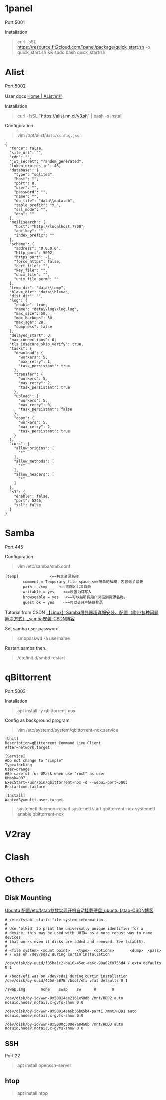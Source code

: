 # 1panel
Port 5001

Installation
>curl -sSL https://resource.fit2cloud.com/1panel/package/quick_start.sh -o quick_start.sh && sudo bash quick_start.sh
# Alist
Port 5002

User docs
[Home | AList文档](https://alist.nn.ci/zh/)

Installation
>curl -fsSL "https://alist.nn.ci/v3.sh" | bash -s install

Configuration
>vim /opt/alist/`data/config.json`
```
{
  "force": false,
  "site_url": "",
  "cdn": "",
  "jwt_secret": "random_generated",
  "token_expires_in": 48,
  "database": {
    "type": "sqlite3",
    "host": "",
    "port": 0,
    "user": "",
    "password": "",
    "name": "",
    "db_file": "data\\data.db",
    "table_prefix": "x_",
    "ssl_mode": "",
    "dsn": ""
  },
  "meilisearch": {
    "host": "http://localhost:7700",
    "api_key": "",
    "index_prefix": ""
  },
  "scheme": {
    "address": "0.0.0.0",
    "http_port": 5002,
    "https_port": -1,
    "force_https": false,
    "cert_file": "",
    "key_file": "",
    "unix_file": "",
    "unix_file_perm": ""
  },
  "temp_dir": "data\\temp",
  "bleve_dir": "data\\bleve",
  "dist_dir": "",
  "log": {
    "enable": true,
    "name": "data\\log\\log.log",
    "max_size": 50,
    "max_backups": 30,
    "max_age": 28,
    "compress": false
  },
  "delayed_start": 0,
  "max_connections": 0,
  "tls_insecure_skip_verify": true,
  "tasks": {
    "download": {
      "workers": 5,
      "max_retry": 1,
      "task_persistant": true
    },
    "transfer": {
      "workers": 5,
      "max_retry": 2,
      "task_persistant": true
    },
    "upload": {
      "workers": 5,
      "max_retry": 0,
      "task_persistant": false
    },
    "copy": {
      "workers": 5,
      "max_retry": 2,
      "task_persistant": true
    }
  },
  "cors": {
    "allow_origins": [
      "*"
    ],
    "allow_methods": [
      "*"
    ],
    "allow_headers": [
      "*"
    ]
  },
  "s3": {
    "enable": false,
    "port": 5246,
    "ssl": false
  }
}
```

# Samba
Port 445

Configuration
> vim /etc/samba/smb.conf
```
[temp]              <==共享资源名称
        comment = Temporary file space <==简单的解释，内容无关紧要
        path = /tmp     <==实际的共享目录
        writable = yes    <==设置为可写入
        browseable = yes   <==可以被所有用户浏览到资源名称，
        guest ok = yes    <==可以让用户随意登录
```

Tutorial from CSDN
[【Linux】Samba服务器超详细安装、配置（附带各种问题解决方式）\_samba安装-CSDN博客](https://blog.csdn.net/qq_38410730/article/details/80500920)

Set samba user password
> smbpasswd -a username

Restart samba then.
>/etc/init.d/smbd restart
# qBittorrent
Port 5003

Installation
> apt install -y qbittorrent-nox

Config as background program
> vim /etc/systemd/system/qbittorrent-nox.service
```
[Unit]
Description=qBittorrent Command Line Client
After=network.target

[Service]
#Do not change to "simple"
Type=forking
User=orange
#Be careful for UMask when use "root" as user
UMask=007
ExecStart=/usr/bin/qbittorrent-nox -d --webui-port=5003
Restart=on-failure

[Install]
WantedBy=multi-user.target
```
> systemctl daemon-reload
> systemctl start qbittorrent-nox
> systemctl enable qbittorrent-nox
# V2ray

# Clash

# Others
## Disk Mounting
[Ubuntu 配置/etc/fstab参数实现开机自动挂载硬盘\_ubuntu fstab-CSDN博客](https://blog.csdn.net/u010632165/article/details/89597522)
```
# /etc/fstab: static file system information.
#
# Use 'blkid' to print the universally unique identifier for a
# device; this may be used with UUID= as a more robust way to name devices
# that works even if disks are added and removed. See fstab(5).
#
# <file system> <mount point>   <type>  <options>       <dump>  <pass>
# / was on /dev/sda2 during curtin installation

/dev/disk/by-uuid/f85ba1c2-ba10-45ec-ae6c-98a62f0756d4 / ext4 defaults 0 1

# /boot/efi was on /dev/sda1 during curtin installation
/dev/disk/by-uuid/4C5A-5B7B /boot/efi vfat defaults 0 1

/swap.img       none    swap    sw      0       0

/dev/disk/by-id/wwn-0x50014ee2161e90db /mnt/HDD2 auto nosuid,nodev,nofail,x-gvfs-show 0 0

/dev/disk/by-id/wwn-0x50014ee6b35b05b4-part1 /mnt/HDD1 auto nosuid,nodev,nofail,x-gvfs-show 0 0

/dev/disk/by-id/wwn-0x5000c500e7a04a0b /mnt/HDD3 auto nosuid,nodev,nofail,x-gvfs-show 0 0
```
## SSH
Port 22
> apt install openssh-server
## htop
> apt install htop


